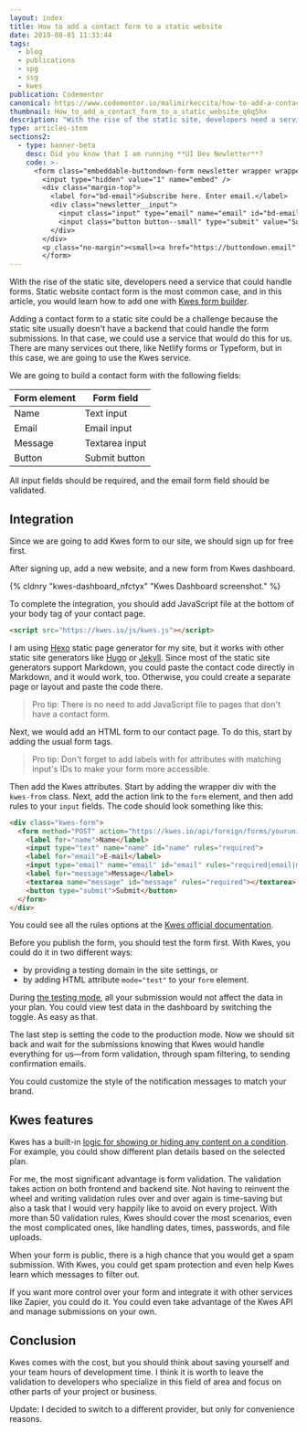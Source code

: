 ```yaml
---
layout: index
title: How to add a contact form to a static website
date: 2019-08-01 11:33:44
tags:
  - blog
  - publications
  - spg
  - ssg
  - kwes
publication: Codementor
canonical: https://www.codementor.io/malimirkeccita/how-to-add-a-contact-form-to-a-static-website-wyl9gsuha
thumbnail: How_to_add_a_contact_form_to_a_static_website_q6q5hx
description: "With the rise of the static site, developers need a service that could handle forms. Static website contact form is the most common case, and in this article, you would learn how to add one with Kwes form builder."
type: articles-item
sections2:
  - type: banner-beta
    desc: Did you know that I am running **UI Dev Newletter**?
    code: >-
      <form class="embeddable-buttondown-form newsletter wrapper wrapper--beta margin-top text-left" action="https://buttondown.email/api/emails/embed-subscribe/starbist" method="post" target="popupwindow" onsubmit="window.open('https://buttondown.email/starbist', 'popupwindow')">
        <input type="hidden" value="1" name="embed" />
        <div class="margin-top">
          <label for="bd-email">Subscribe here. Enter email.</label>
          <div class="newsletter__input">
            <input class="input" type="email" name="email" id="bd-email" />
            <input class="button button--small" type="submit" value="Subscribe" />
          </div>
        </div>
        <p class="no-margin"><small><a href="https://buttondown.email" target="_blank" rel="noreferrer">Powered by Buttondown</a></small></p>
        </form>
---
```


With the rise of the static site, developers need a service that could handle forms. Static website contact form is the most common case, and in this article, you would learn how to add one with [Kwes form builder].

Adding a contact form to a static site could be a challenge because the static site usually doesn't have a backend that could handle the form submissions. In that case, we could use a service that would do this for us. There are many services out there, like Netlify forms or Typeform, but in this case, we are going to use the Kwes service.

<!-- more -->

We are going to build a contact form with the following fields:

<div class="table-wrapper">

| Form element   | Form field         |
| -------------- | ----------------   |
| Name           | Text input         |
| Email          | Email input        |
| Message        | Textarea input     |
| Button         | Submit button      |

</div>

All input fields should be required, and the email form field should be validated.

## Integration

Since we are going to add Kwes form to our site, we should sign up for free first.

After signing up, add a new website, and a new form from Kwes dashboard.

{% cldnry "kwes-dashboard_nfctyx" "Kwes Dashboard screenshot." %}

To complete the integration, you should add JavaScript file at the bottom of your body tag of your contact page.

``` html
<script src="https://kwes.io/js/kwes.js"></script>
```

I am using [Hexo] static page generator for my site, but it works with other static site generators like [Hugo] or [Jekyll]. Since most of the static site generators support Markdown, you could paste the contact code directly in Markdown, and it would work, too. Otherwise, you could create a separate page or layout and paste the code there.

> Pro tip: There is no need to add JavaScript file to pages that don't have a contact form.

Next, we would add an HTML form to our contact page. To do this, start by adding the usual form tags.

> Pro tip: Don't forget to add labels with for attributes with matching input's IDs to make your form more accessible.

Then add the Kwes attributes. Start by adding the wrapper div with the `kwes-from` class. Next, add the action link to the `form` element, and then add rules to your `input` fields. The code should look something like this:

``` html
<div class="kwes-form">
  <form method="POST" action="https://kwes.io/api/foreign/forms/youruniqueid">
    <label for="name">Name</label>
    <input type="text" name="name" id="name" rules="required">
    <label for="email">E-mail</label>
    <input type="email" name="email" id="email" rules="required|email|max:255">
    <label for="message">Message</label>
    <textarea name="message" id="message" rules="required"></textarea>
    <button type="submit">Submit</button>
  </form>
</div>
```

You could see all the rules options at the [Kwes official documentation].

Before you publish the form, you should test the form first. With Kwes, you could do it in two different ways:

- by providing a testing domain in the site settings, or
- by adding HTML attribute `mode="test"` to your `form` element.

During [the testing mode], all your submission would not affect the data in your plan. You could view test data in the dashboard by switching the toggle. As easy as that.

The last step is setting the code to the production mode. Now we should sit back and wait for the submissions knowing that Kwes would handle everything for us—from form validation, through spam filtering, to sending confirmation emails.

You could customize the style of the notification messages to match your brand.

## Kwes features

Kwes has a built-in [logic for showing or hiding any content on a condition]. For example, you could show different plan details based on the selected plan.

For me, the most significant advantage is form validation. The validation takes action on both frontend and backend site. Not having to reinvent the wheel and writing validation rules over and over again is time-saving but also a task that I would very happily like to avoid on every project. With more than 50 validation rules, Kwes should cover the most scenarios, even the most complicated ones, like handling dates, times, passwords, and file uploads.

When your form is public, there is a high chance that you would get a spam submission. With Kwes, you could get spam protection and even help Kwes learn which messages to filter out.

If you want more control over your form and integrate it with other services like Zapier, you could do it. You could even take advantage of the Kwes API and manage submissions on your own.

## Conclusion

Kwes comes with the cost, but you should think about saving yourself and your team hours of development time. I think it is worth to leave the validation to developers who specialize in this field of area and focus on other parts of your project or business.

Update: I decided to switch to a different provider, but only for convenience reasons.

[Kwes form builder]: https://kwes.io
[Hexo]: https://hexo.io/
[Hugo]: https://gohugo.io
[Jekyll]: https://jekyllrb.com/
[Kwes official documentation]: https://kwes.io/docs/validation-rules
[the testing mode]: https://kwes.io/docs/form-mode
[on my site]: https://www.silvestar.codes/contact/
[logic for showing or hiding any content on a condition]: https://kwes.io/docs/hide-show-logic
[Kwes API]: https://documenter.getpostman.com/view/7275049/S1ERwd7y?version=latest
